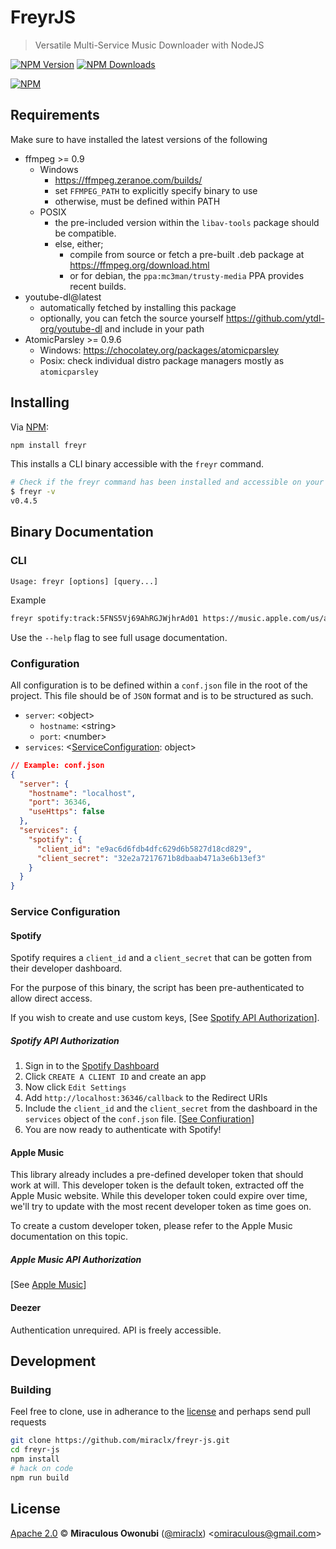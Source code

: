 # FreyrJS

> Versatile Multi-Service Music Downloader with NodeJS

[![NPM Version][npm-image]][npm-url]
[![NPM Downloads][downloads-image]][downloads-url]

[![NPM][npm-image-url]][npm-url]

## Requirements

Make sure to have installed the latest versions of the following

* ffmpeg >= 0.9
  * Windows
    * <https://ffmpeg.zeranoe.com/builds/>
    * set `FFMPEG_PATH` to explicitly specify binary to use
    * otherwise, must be defined within PATH
  * POSIX
    * the pre-included version within the `libav-tools` package should be compatible.
    * else, either;
      * compile from source or fetch a pre-built .deb package at <https://ffmpeg.org/download.html>
      * or for debian, the `ppa:mc3man/trusty-media` PPA provides recent builds.
* youtube-dl@latest
  * automatically fetched by installing this package
  * optionally, you can fetch the source yourself <https://github.com/ytdl-org/youtube-dl> and include in your path
* AtomicParsley >= 0.9.6
  * Windows: <https://chocolatey.org/packages/atomicparsley>
  * Posix: check individual distro package managers mostly as `atomicparsley`

## Installing

Via [NPM][npm]:

``` bash
npm install freyr
```

This installs a CLI binary accessible with the `freyr` command.

``` bash
# Check if the freyr command has been installed and accessible on your path
$ freyr -v
v0.4.5
```

## Binary Documentation

### CLI

``` text
Usage: freyr [options] [query...]
```

Example

``` bash
freyr spotify:track:5FNS5Vj69AhRGJWjhrAd01 https://music.apple.com/us/album/stupid-love/1500499210?i=1500499216
```

Use the `--help` flag to see full usage documentation.

### Configuration

All configuration is to be defined within a `conf.json` file in the root of the project.
This file should be of `JSON` format and is to be structured as such.

* `server`: &lt;object&gt;
  * `hostname`: &lt;string&gt;
  * `port`: &lt;number&gt;
* `services`: &lt;[ServiceConfiguration](#service-configuration): object&gt;

```json
// Example: conf.json
{
  "server": {
    "hostname": "localhost",
    "port": 36346,
    "useHttps": false
  },
  "services": {
    "spotify": {
      "client_id": "e9ac6d6fdb4dfc629d6b5827d18cd829",
      "client_secret": "32e2a7217671b8dbaab471a3e6b13ef3"
    }
  }
}
```

### Service Configuration

#### Spotify

Spotify requires a `client_id` and a `client_secret` that can be gotten from their developer dashboard.

For the purpose of this binary, the script has been pre-authenticated to allow direct access.

If you wish to create and use custom keys, [See [Spotify API Authorization](#spotify-api-authorization)].

##### Spotify API Authorization

1. Sign in to the [Spotify Dashboard](https://developer.spotify.com/dashboard/)
2. Click `CREATE A CLIENT ID` and create an app
3. Now click `Edit Settings`
4. Add `http://localhost:36346/callback` to the Redirect URIs
5. Include the `client_id` and the `client_secret` from the dashboard in the `services` object of the `conf.json` file. [[See Confiuration](#configuration)]
6. You are now ready to authenticate with Spotify!

#### Apple Music

This library already includes a pre-defined developer token that should work at will. This developer token is the default token, extracted off the Apple Music website. While this developer token could expire over time, we'll try to update with the most recent developer token as time goes on.

To create a custom developer token, please refer to the Apple Music documentation on this topic.

##### Apple Music API Authorization

[See [Apple Music](#apple-music)]

#### Deezer

Authentication unrequired. API is freely accessible.

## Development

### Building

Feel free to clone, use in adherance to the [license](#license) and perhaps send pull requests

``` bash
git clone https://github.com/miraclx/freyr-js.git
cd freyr-js
npm install
# hack on code
npm run build
```

## License

[Apache 2.0][license] © **Miraculous Owonubi** ([@miraclx][author-url]) &lt;omiraculous@gmail.com&gt;

[npm]:  https://github.com/npm/cli "The Node Package Manager"
[license]:  LICENSE "Apache 2.0 License"
[author-url]: https://github.com/miraclx

[npm-url]: https://npmjs.org/package/freyr
[npm-image]: https://badgen.net/npm/node/freyr
[npm-image-url]: https://nodei.co/npm/freyr.png?stars&downloads
[downloads-url]: https://npmjs.org/package/freyr
[downloads-image]: https://badgen.net/npm/dm/freyr
